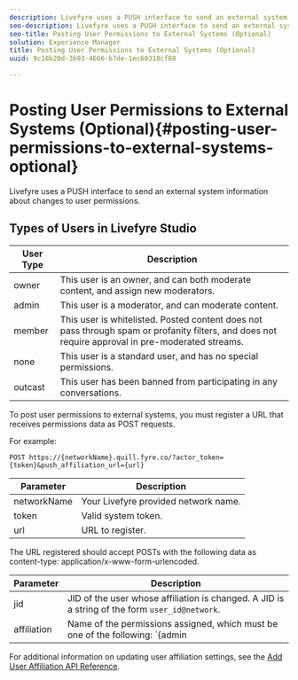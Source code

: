 ```yaml
---
description: Livefyre uses a PUSH interface to send an external system information about changes to user permissions.
seo-description: Livefyre uses a PUSH interface to send an external system information about changes to user permissions.
seo-title: Posting User Permissions to External Systems (Optional)
solution: Experience Manager
title: Posting User Permissions to External Systems (Optional)
uuid: 9c18b20d-3b93-4666-b7de-1ec60318cf88

---
```


# Posting User Permissions to External Systems (Optional){#posting-user-permissions-to-external-systems-optional}

Livefyre uses a PUSH interface to send an external system information about changes to user permissions.

## Types of Users in Livefyre Studio

|User Type|Description|
|--- |--- |
|owner|This user is an owner, and can both moderate content, and assign new moderators.|
|admin|This user is a moderator, and can moderate content.|
|member|This user is whitelisted. Posted content does not pass through spam or profanity filters, and does not require approval in pre-moderated streams.|
|none|This user is a standard user, and has no special permissions.|
|outcast|This user has been banned from participating in any conversations.|

To post user permissions to external systems, you must register a URL that receives permissions data as POST requests.

For example:

```
POST https://{networkName}.quill.fyre.co/?actor_token={token}&push_affiliation_url={url}
```

|Parameter|Description|
|--- |--- |
|networkName|Your Livefyre provided network name.|
|token|Valid system token.|
|url|URL to register.|

The URL registered should accept POSTs with the following data as content-type: application/x-www-form-urlencoded.

|Parameter|Description|
|--- |--- |
|jid|JID of the user whose affiliation is changed. A JID is a string of the form `user_id@network`.|
|affiliation|Name of the permissions assigned, which must be one of the following:  `{admin | member | none | outcast | owner}`|

For additional information on updating user affiliation settings, see the [Add User Affiliation API Reference](https://api.livefyre.com/docs/apis/by-category/user-management#operation=urn:livefyre:apis:quill:operations:api:v3.0:affiliation:add:method=post).
